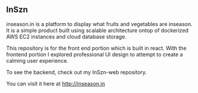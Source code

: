 ## InSzn  
inseason.in is a platform to display what fruits and vegetables are inseason.
It is a simple product built using scalable architecture ontop of dockerized AWS EC2 instances and cloud database storage.

This repository is for the front end portion which is built in react. With the frontend portion I explored professional UI design to attempt to create a calming user experience. 

To see the backend, check out my InSzn-web repository.

You can visit it here at http://inseason.in
